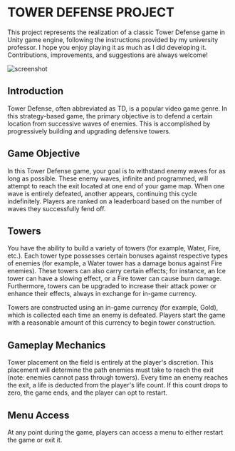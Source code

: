 # TOWER DEFENSE PROJECT

This project represents the realization of a classic Tower Defense game in Unity game engine, following the instructions provided by my university professor. I hope you enjoy playing it as much as I did developing it. Contributions, improvements, and suggestions are always welcome!

![screenshot](https://i.imgur.com/QTnvoY4.png)

## Introduction

Tower Defense, often abbreviated as TD, is a popular video game genre. In this strategy-based game, the primary objective is to defend a certain location from successive waves of enemies. This is accomplished by progressively building and upgrading defensive towers.

## Game Objective

In this Tower Defense game, your goal is to withstand enemy waves for as long as possible. These enemy waves, infinite and programmed, will attempt to reach the exit located at one end of your game map. When one wave is entirely defeated, another appears, continuing this cycle indefinitely. Players are ranked on a leaderboard based on the number of waves they successfully fend off.

## Towers

You have the ability to build a variety of towers (for example, Water, Fire, etc.). Each tower type possesses certain bonuses against respective types of enemies (for example, a Water tower has a damage bonus against Fire enemies). These towers can also carry certain effects; for instance, an Ice tower can have a slowing effect, or a Fire tower can cause burn damage. Furthermore, towers can be upgraded to increase their attack power or enhance their effects, always in exchange for in-game currency.

Towers are constructed using an in-game currency (for example, Gold), which is collected each time an enemy is defeated. Players start the game with a reasonable amount of this currency to begin tower construction.

## Gameplay Mechanics

Tower placement on the field is entirely at the player's discretion. This placement will determine the path enemies must take to reach the exit (note: enemies cannot pass through towers). Every time an enemy reaches the exit, a life is deducted from the player's life count. If this count drops to zero, the game ends, and the player can opt to restart.

## Menu Access

At any point during the game, players can access a menu to either restart the game or exit it.
